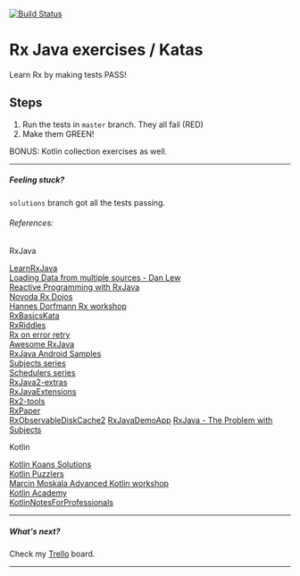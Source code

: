 [![Build Status](https://travis-ci.org/ExpensiveBelly/RxKata.svg?branch=solutions)](https://travis-ci.org/ExpensiveBelly/RxKata)

# Rx Java exercises / Katas

Learn Rx by making tests PASS!

## Steps
1. Run the tests in `master` branch. They all fail (RED)
2. Make them GREEN!

BONUS: Kotlin collection exercises as well.

---
##### Feeling stuck?

`solutions` branch got all the tests passing.

###### References:

RxJava  

[LearnRxJava](https://github.com/jhusain/learnrxjava)  
[Loading Data from multiple sources - Dan Lew](http://blog.danlew.net/2015/06/22/loading-data-from-multiple-sources-with-rxjava/)  
[Reactive Programming with RxJava](http://shop.oreilly.com/product/0636920042228.do)  
[Novoda Rx Dojos](https://github.com/novoda/dojos/tree/master/workshops/RxJava)  
[Hannes Dorfmann Rx workshop](https://github.com/sockeqwe/rxworkshop)  
[RxBasicsKata](https://github.com/sergiiz/RxBasicsKata)  
[RxRiddles](https://github.com/vanniktech/RxRiddles)  
[Rx on error retry](https://github.com/platoblm/rx-onerror-retry-cache)  
[Awesome RxJava](https://github.com/eleventigers/awesome-rxjava)  
[RxJava Android Samples](https://github.com/kaushikgopal/RxJava-Android-Samples)  
[Subjects series](http://akarnokd.blogspot.com/2015/06/subjects-part-1.html)  
[Schedulers series](http://akarnokd.blogspot.com/2015/05/schedulers-part-1.html)  
[RxJava2-extras](https://github.com/davidmoten/rxjava2-extras)  
[RxJavaExtensions](https://github.com/akarnokd/RxJavaExtensions)  
[Rx2-tools](https://github.com/fsbarata/rx2-tools)  
[RxPaper](https://github.com/pakoito/RxPaper)  
[RxObservableDiskCache2](https://github.com/pakoito/RxObservableDiskCache2)
[RxJavaDemoApp](https://github.com/JoaoMotondon/RxJavaDemoApp)
[RxJava - The Problem with Subjects](http://tomstechnicalblog.blogspot.com/2016/03/rxjava-problem-with-subjects.html)   

Kotlin  

[Kotlin Koans Solutions](https://github.com/efung/kotlin-koans-solutions)  
[Kotlin Puzzlers](https://github.com/angryziber/kotlin-puzzlers)  
[Marcin Moskala Advanced Kotlin workshop](https://github.com/MarcinMoskala/advanced-kotlin-workshop-tasks)  
[Kotlin Academy](https://blog.kotlin-academy.com/)  
[KotlinNotesForProfessionals](http://books.goalkicker.com/KotlinBook/)  


---

##### What's next?
Check my [Trello](https://trello.com/b/cxsA3tFZ) board.

---